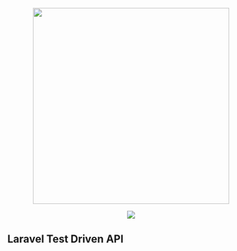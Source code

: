 <p align="center"><a href="https://laravel.com" target="_blank"><img src="https://raw.githubusercontent.com/laravel/art/master/logo-lockup/5%20SVG/2%20CMYK/1%20Full%20Color/laravel-logolockup-cmyk-red.svg" width="400"></a></p>

<p align="center">
<a href="https://codecov.io/gh/chetannn/laravel-test-driven-api">
  <img src="https://codecov.io/gh/chetannn/laravel-test-driven-api/branch/main/graph/badge.svg?token=NXB6KS80SH"/>
</a>
</p>

## Laravel Test Driven API
